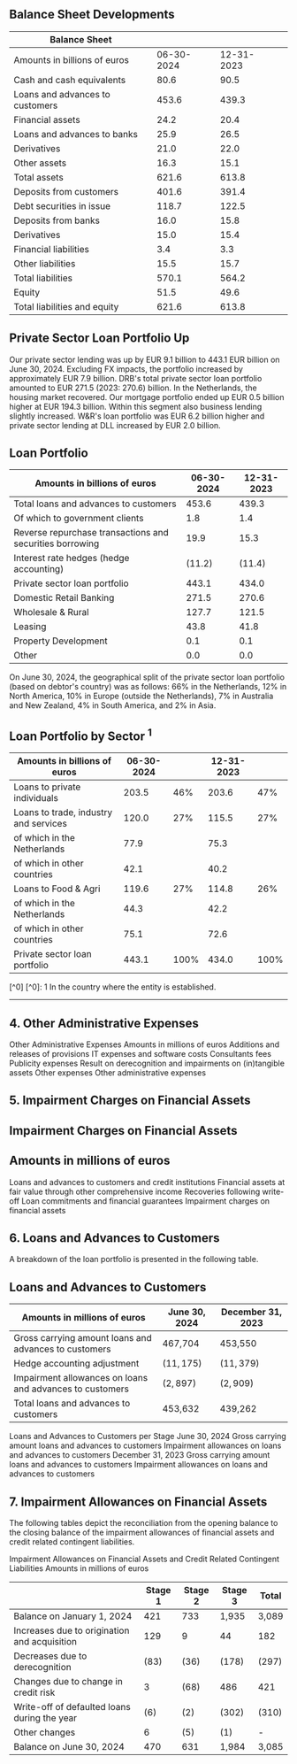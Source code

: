 ## Balance Sheet Developments

|  Balance Sheet |  |  |   |
| --- | --- | --- | --- |
|  Amounts in billions of euros | 06-30-2024 | 12-31-2023 |   |
|  Cash and cash equivalents | 80.6 | 90.5 |   |
|  Loans and advances to customers | 453.6 | 439.3 |   |
|  Financial assets | 24.2 | 20.4 |   |
|  Loans and advances to banks | 25.9 | 26.5 |   |
|  Derivatives | 21.0 | 22.0 |   |
|  Other assets | 16.3 | 15.1 |   |
|  Total assets | 621.6 | 613.8 |   |
|  Deposits from customers | 401.6 | 391.4 |   |
|  Debt securities in issue | 118.7 | 122.5 |   |
|  Deposits from banks | 16.0 | 15.8 |   |
|  Derivatives | 15.0 | 15.4 |   |
|  Financial liabilities | 3.4 | 3.3 |   |
|  Other liabilities | 15.5 | 15.7 |   |
|  Total liabilities | 570.1 | 564.2 |   |
|  Equity | 51.5 | 49.6 |   |
|  Total liabilities and equity | 621.6 | 613.8 |   |

## Private Sector Loan Portfolio Up

Our private sector lending was up by EUR 9.1 billion to 443.1 EUR billion on June 30, 2024. Excluding FX impacts, the portfolio increased by approximately EUR 7.9 billion. DRB's total private sector loan portfolio amounted to EUR 271.5 (2023: 270.6) billion. In the Netherlands, the housing market recovered. Our mortgage portfolio ended up EUR 0.5 billion higher at EUR 194.3 billion. Within this segment also business lending slightly increased. W\&R's loan portfolio was EUR 6.2 billion higher and private sector lending at DLL increased by EUR 2.0 billion.

## Loan Portfolio

|  Amounts in billions of euros | 06-30-2024 | 12-31-2023  |
| --- | --- | --- |
|  Total loans and advances to customers | 453.6 | 439.3  |
|  Of which to government clients | 1.8 | 1.4  |
|  Reverse repurchase transactions and securities borrowing | 19.9 | 15.3  |
|  Interest rate hedges (hedge accounting) | (11.2) | (11.4)  |
|  Private sector loan portfolio | 443.1 | 434.0  |
|  Domestic Retail Banking | 271.5 | 270.6  |
|  Wholesale \& Rural | 127.7 | 121.5  |
|  Leasing | 43.8 | 41.8  |
|  Property Development | 0.1 | 0.1  |
|  Other | 0.0 | 0.0  |

On June 30, 2024, the geographical split of the private sector loan portfolio (based on debtor's country) was as follows: 66\% in the Netherlands, 12\% in North America, 10\% in Europe (outside the Netherlands), 7\% in Australia and New Zealand, 4\% in South America, and 2\% in Asia.

## Loan Portfolio by Sector ${ }^{1}$

|  Amounts in billions of euros | 06-30-2024 |  | 12-31-2023 |   |
| --- | --- | --- | --- | --- |
|  Loans to private individuals | 203.5 | 46\% | 203.6 | 47\%  |
|  Loans to trade, industry and services | 120.0 | 27\% | 115.5 | 27\%  |
|  of which in the Netherlands | 77.9 |  | 75.3 |   |
|  of which in other countries | 42.1 |  | 40.2 |   |
|  Loans to Food \& Agri | 119.6 | 27\% | 114.8 | 26\%  |
|  of which in the Netherlands | 44.3 |  | 42.2 |   |
|  of which in other countries | 75.1 |  | 72.6 |   |
|  Private sector loan portfolio | 443.1 | 100\% | 434.0 | 100\%  |

[^0] [^0]: 1 In the country where the entity is established.

---

## 4. Other Administrative Expenses

Other Administrative Expenses Amounts in millions of euros Additions and releases of provisions IT expenses and software costs Consultants fees Publicity expenses Result on derecognition and impairments on (in)tangible assets Other expenses Other administrative expenses

## 5. Impairment Charges on Financial Assets

## Impairment Charges on Financial Assets

## Amounts in millions of euros

Loans and advances to customers and credit institutions Financial assets at fair value through other comprehensive income Recoveries following write-off Loan commitments and financial guarantees Impairment charges on financial assets

## 6. Loans and Advances to Customers

A breakdown of the loan portfolio is presented in the following table.

## Loans and Advances to Customers

|  Amounts in millions of euros | June 30, 2024 | December 31, 2023  |
| --- | --- | --- |
|  Gross carrying amount loans and advances to customers | 467,704 | 453,550  |
|  Hedge accounting adjustment | $(11,175)$ | $(11,379)$  |
|  Impairment allowances on loans and advances to customers | $(2,897)$ | $(2,909)$  |
|  Total loans and advances to customers | 453,632 | 439,262  |

Loans and Advances to Customers per Stage June 30, 2024 Gross carrying amount loans and advances to customers Impairment allowances on loans and advances to customers December 31, 2023 Gross carrying amount loans and advances to customers Impairment allowances on loans and advances to customers

## 7. Impairment Allowances on Financial Assets

The following tables depict the reconciliation from the opening balance to the closing balance of the impairment allowances of financial assets and credit related contingent liabilities.

Impairment Allowances on Financial Assets and Credit Related Contingent Liabilities Amounts in millions of euros

|   | Stage 1 | Stage 2 | Stage 3 | Total  |
| --- | --- | --- | --- | --- |
|  Balance on January 1, 2024 | 421 | 733 | 1,935 | 3,089  |
|  Increases due to origination and acquisition | 129 | 9 | 44 | 182  |
|  Decreases due to derecognition | $(83)$ | $(36)$ | $(178)$ | $(297)$  |
|  Changes due to change in credit risk | 3 | $(68)$ | 486 | 421  |
|  Write-off of defaulted loans during the year | $(6)$ | $(2)$ | $(302)$ | $(310)$  |
|  Other changes | 6 | $(5)$ | $(1)$ | -  |
|  Balance on June 30, 2024 | 470 | 631 | 1,984 | 3,085  |